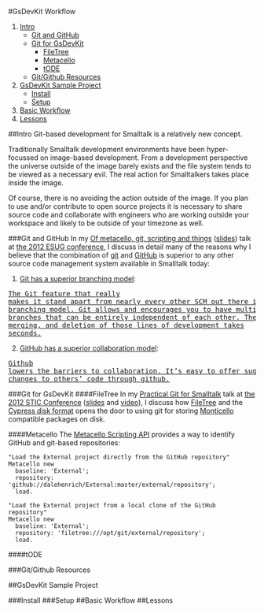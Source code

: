#GsDevKit Workflow

1. [Intro](#intro)
   - [Git and GitHub](#git-and-github)
   - [Git for GsDevKit](#git-for-gsdevkit)
     - [FileTree](#filetree)
     - [Metacello](#metacello)
     - [tODE](#tode)
   - [Git/Github Resources](#gitgithub-resources)
2. [GsDevKit Sample Project](#gsdevkit-sample-project)
   - [Install](#install)
   - [Setup](#setup)
4. [Basic Workflow](#basic-workflow)
5. [Lessons](#lessons)

##Intro
Git-based development for Smalltalk is a relatively new concept.

Traditionally Smalltalk development environments have been hyper-focussed on image-based development.
From a development perspective the universe outside of the image barely exists and the file system tends to be viewed as a necessary evil.
The real action for Smalltalkers takes place inside the image.

Of course, there is no avoiding the action outside of the image.
If you plan to use and/or contribute to open source projects it is necessary to share source code and collaborate with engineers who are working outside your workspace and likely to be outside of your timezone as well.

###Git and GitHub
In my [Of metacello, git, scripting and things][7] ([slides][8]) talk at [the 2012 ESUG conference][9], I discuss in detail many of the reasons why I believe that the combination of [git][5] and [GitHub][6] is superior to any other source code management system available in Smalltalk today:

1. [Git has a superior branching model][11]:

  <a href="http://git-scm.com/about"><pre>The Git feature that really makes it stand apart from nearly every other SCM out there 
is its branching model. Git allows and encourages you to have multiple local branches that 
can be entirely independent of each other. The creation, merging, and deletion of those 
lines of development takes seconds.</pre></a>

2. [GitHub has a superior collaboration model][10]:

  <a href="http://kbroman.org/github_tutorial/pages/why.html#why-use-githubhttpgithubcom"><pre>Github lowers the barriers to collaboration. It’s easy to offer suggested changes to 
others’ code through github.</pre></a>

###Git for GsDevKit
####FileTree
In my [Practical Git for Smalltalk][1] talk at [the 2012 STIC Conference][2] ([slides][3] and [video][4]), I discuss how [FileTree][12] and the [Cypress disk format][13] opens the door to using git for storing [Monticello][14] compatible packages on disk.

####Metacello
The [Metacello Scripting API][15] provides a way to identify GitHub and git-based repositories:

```Smalltalk
"Load the External project directly from the GitHub repository"
Metacello new
  baseline: 'External';
  repository: 'github://dalehenrich/External:master/external/repository';
  load.

"Load the External project from a local clone of the GitHub repository"
Metacello new
  baseline: 'External';
  repository: 'filetree:///opt/git/external/repository';
  load.
```

####tODE

###Git/Github Resources

##GsDevKit Sample Project

###Install
###Setup
##Basic Workflow
##Lessons

[1]: http://www.stic.st/conferences/stic12/stic12-abstracts/practical-git-for-smalltalk/
[2]: http://www.stic.st/conferences/stic12/
[3]: http://www.stic.st/wp-content/conferences/2012/Wednesday/1415-Practical_Git_for_Smalltalk-Henrichs.pdf
[4]: https://youtu.be/ZIkoBQphtyM
[5]: http://git-scm.com/
[6]: https://github.com
[7]: https://www.google.com/calendar/render?eid=azJiYzE2bTVzYTZoNmZrcGE1YmtmMTU3aGsgdG85cmJ2cTRpNzFtZ2d1bWdicHUyM2I5dGtAZw&pli=1&t=AKUaPmYiiwfohu-fOZnL6itRFUaZbVbN9c2JlkS1xX8RJmqpkgy8gJAG93riS7aeoOredqVNF5xzOQl1lWcDiMLhkE428F1zxg&sf=true&output=xml#eventpage_6
[8]: http://www.slideshare.net/esug/of-metacello-git-scripting-and-things
[9]: http://www.esug.org/wiki/pier/Conferences/2012
[10]: https://help.github.com/categories/collaborating/
[11]: http://git-scm.com/book/en/v1/Git-Branching
[12]: https://github.com/dalehenrich/filetree
[13]: https://github.com/CampSmalltalk/Cypress/wiki#proposed-file-structure
[14]: http://www.wiresong.ca/monticello/
[15]: https://github.com/dalehenrich/metacello-work/blob/master/docs/MetacelloUserGuide.md#metacello-user-guide
